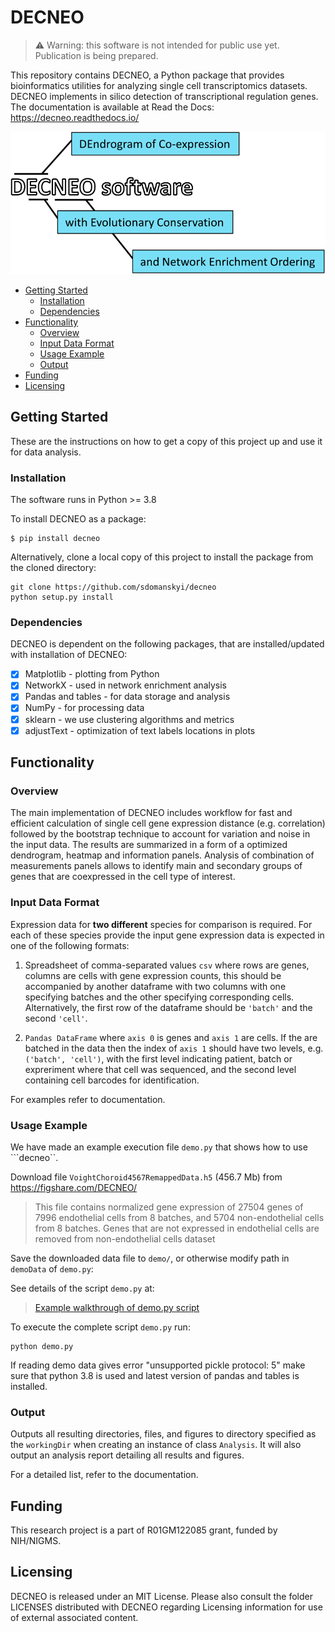 # DECNEO

> :warning: Warning: this software is not intended for public use yet. Publication is being prepared.

This repository contains DECNEO, a Python package that provides bioinformatics utilities for analyzing single cell transcriptomics datasets. DECNEO implements in silico detection of transcriptional regulation genes. The documentation is available at Read the Docs: https://decneo.readthedocs.io/

![logo](https://github.com/sdomanskyi/decneo/blob/master/docs/source/DECNEO.svg)

- [Getting Started](#getting-started)
  * [Installation](#installation)
  * [Dependencies](#dependencies)
- [Functionality](#functionality)
  * [Overview](#overview)
  * [Input Data Format](#input-data-format)
  * [Usage Example](#usage-examply)
  * [Output](#output)
- [Funding](#funding)
- [Licensing](#licensing)

## Getting Started

These are the instructions on how to get a copy of this project up 
and use it for data analysis.

### Installation

The software runs in Python >= 3.8

To install DECNEO as a package:

	$ pip install decneo

Alternatively, clone a local copy of this project to 
install the package from the cloned directory:

	git clone https://github.com/sdomanskyi/decneo
	python setup.py install

### Dependencies 

DECNEO is dependent on the following packages, that are installed/updated with installation of DECNEO: 
- [x] Matplotlib - plotting from Python
- [x] NetworkX - used in network enrichment analysis
- [x] Pandas and tables - for data storage and analysis
- [x] NumPy - for processing data
- [x] sklearn - we use clustering algorithms and metrics
- [x] adjustText - optimization of text labels locations in plots

## Functionality 

### Overview

The main implementation of DECNEO includes workflow for fast and efficient calculation of 
single cell gene expression distance (e.g. correlation) followed by the bootstrap technique
to account for variation and noise in the input data. The results are summarized in
a form of a optimized dendrogram, heatmap and information panels. Analysis of combination
of measurements panels allows to identify main and secondary groups of genes that are coexpressed
in the cell type of interest. 

### Input Data Format 

Expression data for **two different** species for comparison is required. 
For each of these species provide the input gene expression data is expected in one of the following formats:

1. Spreadsheet of comma-separated values ``csv`` where rows are genes, columns are cells with gene expression counts, this should be accompanied by another dataframe with two columns with one specifying batches and the other specifying corresponding cells.
Alternatively, the first row of the dataframe should be ``'batch'`` and the second ``'cell'``.

2. ``Pandas DataFrame`` where ``axis 0`` is genes and ``axis 1`` are cells.
If the are batched in the data then the index of ``axis 1`` should have two levels, e.g. ``('batch', 'cell')``, 
with the first level indicating patient, batch or expreriment where that cell was sequenced, and the
second level containing cell barcodes for identification.

For examples refer to documentation. 

### Usage Example 

We have made an example execution file ```demo.py``` that shows how to use ```decneo``.

Download file ``VoightChoroid4567RemappedData.h5`` (456.7 Mb) 
from https://figshare.com/DECNEO/

> This file contains normalized gene expression of 27504 genes of 7996 endothelial cells from 
> 8 batches, and 5704 non-endothelial cells from 8 batches. Genes that are not expressed in 
> endothelial cells are removed from non-endothelial cells dataset

Save the downloaded data file to ``demo/``, or otherwise modify path in ``demoData`` of
``demo.py``:

See details of the script ```demo.py``` at:

> [Example walkthrough of demo.py script](https://github.com/sdomanskyi/decneo/blob/master/scripts/demo.py)

To execute the complete script ```demo.py``` run:

	python demo.py

If reading demo data gives error "unsupported pickle protocol: 5" make sure that python 3.8 is used and 
latest version of pandas and tables is installed.

### Output 

Outputs all resulting directories, files, and figures to directory specified as the ``workingDir`` when creating an instance of class ``Analysis``. 
It will also output an analysis report detailing all results and figures.

For a detailed list, refer to the documentation. 

## Funding 

This research project is a part of R01GM122085 grant, funded by NIH/NIGMS.

## Licensing 

DECNEO is released under an MIT License. Please also consult the folder LICENSES distributed with DECNEO regarding Licensing information for use of external associated content.
